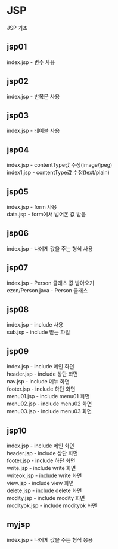# JSP  
JSP 기초  
  
## jsp01  
  index.jsp - 변수 사용  
  
## jsp02  
  index.jsp - 반복문 사용  
  
## jsp03  
  index.jsp - 테이블 사용  
  
## jsp04  
  index.jsp - contentType값 수정(image/jpeg)  
  index1.jsp - contentType값 수정(text/plain)  
  
## jsp05  
  index.jsp - form 사용  
  data.jsp - form에서 넘어온 값 받음  
  
## jsp06  
  index.jsp - 나에게 값을 주는 형식 사용  
  
## jsp07  
  index.jsp - Person 클래스 값 받아오기  
  ezen/Person.java - Person 클래스  
  
## jsp08  
  index.jsp - include 사용  
  sub.jsp - include 받는 파일  
  
## jsp09  
  index.jsp - include 메인 화면  
  header.jsp - include 상단 화면  
  nav.jsp - include 메뉴 화면  
  footer.jsp - include 하단 화면  
  menu01.jsp - include menu01 화면  
  menu02.jsp - include menu02 화면  
  menu03.jsp - include menu03 화면  
  
## jsp10  
  index.jsp - include 메인 화면  
  header.jsp - include 상단 화면  
  footer.jsp - include 하단 화면  
  write.jsp - include write 화면  
  writeok.jsp - include write 화면  
  view.jsp - include view 화면  
  delete.jsp - include delete 화면  
  modity.jsp - include modity 화면  
  modityok.jsp - include modityok 화면  
  
## myjsp  
  index.jsp - 나에게 값을 주는 형식 응용  